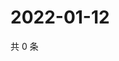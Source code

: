 # 2022-01-12

共 0 条

<!-- BEGIN WEIBO -->
<!-- 最后更新时间 Wed Jan 12 2022 18:17:11 GMT+0800 (China Standard Time) -->

<!-- END WEIBO -->
